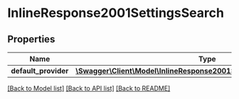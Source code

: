 # InlineResponse2001SettingsSearch

## Properties
Name | Type | Description | Notes
------------ | ------------- | ------------- | -------------
**default_provider** | [**\Swagger\Client\Model\InlineResponse2001SettingsSearchDefaultProvider**](InlineResponse2001SettingsSearchDefaultProvider.md) |  | [optional] 

[[Back to Model list]](../../README.md#documentation-for-models) [[Back to API list]](../../README.md#documentation-for-api-endpoints) [[Back to README]](../../README.md)

